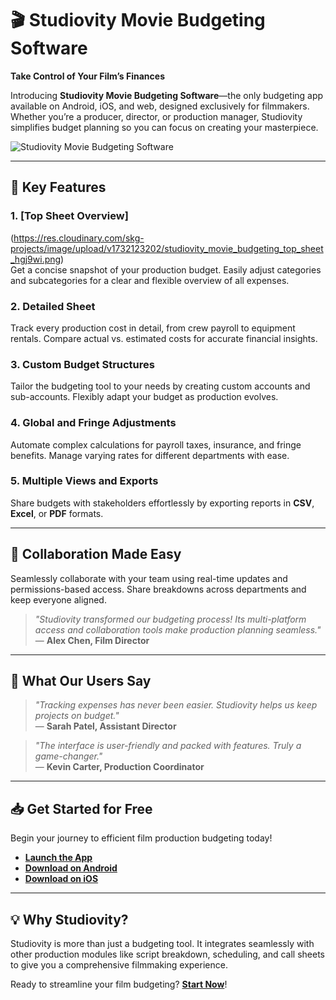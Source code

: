 # 🎬 Studiovity Movie Budgeting Software  

**Take Control of Your Film’s Finances**  

Introducing **Studiovity Movie Budgeting Software**—the only budgeting app available on Android, iOS, and web, designed exclusively for filmmakers. Whether you’re a producer, director, or production manager, Studiovity simplifies budget planning so you can focus on creating your masterpiece.  

![Studiovity Movie Budgeting Software](https://studiovity.com/assets/movie-budgeting.png)  

---

## 🚀 **Key Features**  

### 1. [**Top Sheet Overview**]

(https://res.cloudinary.com/skg-projects/image/upload/v1732123202/studiovity_movie_budgeting_top_sheet_hgj9wi.png)  
Get a concise snapshot of your production budget. Easily adjust categories and subcategories for a clear and flexible overview of all expenses.  

### 2. **Detailed Sheet**  
Track every production cost in detail, from crew payroll to equipment rentals. Compare actual vs. estimated costs for accurate financial insights.  

### 3. **Custom Budget Structures**  
Tailor the budgeting tool to your needs by creating custom accounts and sub-accounts. Flexibly adapt your budget as production evolves.  

### 4. **Global and Fringe Adjustments**  
Automate complex calculations for payroll taxes, insurance, and fringe benefits. Manage varying rates for different departments with ease.  

### 5. **Multiple Views and Exports**  
Share budgets with stakeholders effortlessly by exporting reports in **CSV**, **Excel**, or **PDF** formats.  

---

## 🤝 **Collaboration Made Easy**  
Seamlessly collaborate with your team using real-time updates and permissions-based access. Share breakdowns across departments and keep everyone aligned.  

> _"Studiovity transformed our budgeting process! Its multi-platform access and collaboration tools make production planning seamless."_  
— **Alex Chen, Film Director**  

---

## 🌟 **What Our Users Say**  

> _"Tracking expenses has never been easier. Studiovity helps us keep projects on budget."_  
— **Sarah Patel, Assistant Director**  

> _"The interface is user-friendly and packed with features. Truly a game-changer."_  
— **Kevin Carter, Production Coordinator**  

---

## 📥 **Get Started for Free**  
Begin your journey to efficient film production budgeting today!  
- **[Launch the App](https://app.studiovity.com/)**
- **[Download on Android](https://play.google.com/store/apps/details?id=com.studiovity.studiovity)**  
- **[Download on iOS](https://apps.apple.com/in/app/studiovity-screenwriting-app/id1598427780)**  

---

## 💡 **Why Studiovity?**  
Studiovity is more than just a budgeting tool. It integrates seamlessly with other production modules like script breakdown, scheduling, and call sheets to give you a comprehensive filmmaking experience.  

Ready to streamline your film budgeting? **[Start Now](https://app.studiovity.com/)**!  
